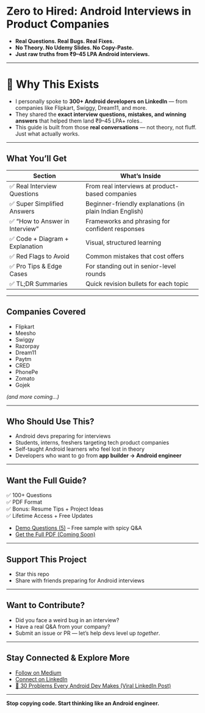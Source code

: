 # Zero to Hired: Android Interviews in Product Companies

- **Real Questions. Real Bugs. Real Fixes.**  
- **No Theory. No Udemy Slides. No Copy-Paste.**  
- **Just raw truths from ₹9–45 LPA Android interviews.**

---


# 📌 Why This Exists

* I personally spoke to **300+ Android developers on LinkedIn** — from companies like Flipkart, Swiggy, Dream11, and more.
* They shared the **exact interview questions, mistakes, and winning answers** that helped them land ₹9–45 LPA+ roles..
* This guide is built from those **real conversations** — not theory, not fluff. Just what actually works.



---


##  What You’ll Get

|  Section |  What’s Inside |
|------------|------------------|
| ✅ Real Interview Questions | From real interviews at product-based companies |
| ✅ Super Simplified Answers | Beginner-friendly explanations (in plain Indian English) |
| ✅ “How to Answer in Interview” | Frameworks and phrasing for confident responses |
| ✅ Code + Diagram + Explanation | Visual, structured learning |
| ✅ Red Flags to Avoid | Common mistakes that cost offers |
| ✅ Pro Tips & Edge Cases | For standing out in senior-level rounds |
| ✅ TL;DR Summaries | Quick revision bullets for each topic |

---

## Companies Covered

- Flipkart  
- Meesho  
- Swiggy  
- Razorpay  
- Dream11  
- Paytm  
- CRED  
- PhonePe  
- Zomato  
- Gojek  

*(and more coming...)*

---

##  Who Should Use This?

- Android devs preparing for interviews  
- Students, interns, freshers targeting tech product companies  
- Self-taught Android learners who feel lost in theory  
- Developers who want to go from **app builder → Android engineer**

---

##  Want the Full Guide?

✅ 100+ Questions  
✅ PDF Format  
✅ Bonus: Resume Tips + Project Ideas  
✅ Lifetime Access + Free Updates

- [Demo Questions (5)](./demo/) – Free sample with spicy Q\&A
- [Get the Full PDF (Coming Soon)](https://medium.com/@developerimthiyas)  

---


## Support This Project
- Star this repo  
- Share with friends preparing for Android interviews  

---

##  Want to Contribute?

- Did you face a weird bug in an interview?
- Have a real Q\&A from your company?
- Submit an issue or PR — let’s help devs level up *together*.

---
 ##  Stay Connected & Explore More

- [Follow on Medium](https://medium.com/@developerimthiyas)  
- [Connect on LinkedIn](https://www.linkedin.com/in/imthiyasalam)  
- [🔗 30 Problems Every Android Dev Makes (Viral LinkedIn Post)](https://www.linkedin.com/posts/imthiyasalam_youre-not-an-android-developer-youre-a-activity-7336731115451232258-qT_R)

----

**Stop copying code. Start thinking like an Android engineer.**
